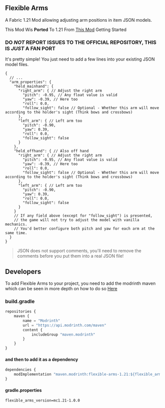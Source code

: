 ## Flexible Arms

A Fabric 1.21 Mod allowing adjusting arm positions in item JSON models.

This Mod Wis **Ported** To 1.21 From [This Mod](https://modrinth.com/mod/flexible-arms)
Getting Started

### DO _NOT_ REPORT ISSUES TO THE OFFICIAL REPOSITORY, THIS IS _JUST_ A FAN PORT

It's pretty simple! You just need to add a few lines into your existing JSON model files.


```
{
  // ...
  "arm_properties": {
    "held_mainhand": {
      "right_arm": { // Adjust the right arm
        "pitch": -0.95, // Any float value is valid
        "yaw": -0.39, // Here too
        "roll": 0.0,
        "follow_sight": false // Optional - Whether this arm will move according to the holder's sight (Think bows and crossbows)
      },
      "left_arm": { // Left arm too
        "pitch": -0.90,
        "yaw": 0.39,
        "roll": 0.0,
        "follow_sight": false
      }
    },
    "held_offhand": { // Also off hand
      "right_arm": { // Adjust the right arm
        "pitch": -0.95, // Any float value is valid
        "yaw": -0.39, // Here too
        "roll": 0.0,
        "follow_sight": false // Optional - Whether this arm will move according to the holder's sight (Think bows and crossbows)
      },
      "left_arm": { // Left arm too
        "pitch": -0.90,
        "yaw": 0.39,
        "roll": 0.0,
        "follow_sight": false
      }
    }
    // If any field above (except for "follow_sight") is presented,
    // the game will not try to adjust the model with vanilla mechanics.
    // You'd better configure both pitch and yaw for each arm at the same time.
  }
}
```


>    JSON does not support comments, you'll need to remove the comments before you put them into a real JSON file!

## Developers
To add Flexible Arms to your project, you need to add the modrinth maven which can be seen in more depth on how to do so [Here](https://support.modrinth.com/en/articles/8801191-modrinth-maven)

### build.gradle
```javascript
repositories {
	maven {
		name = "Modrinth"
		url = "https://api.modrinth.com/maven"
		content {
			includeGroup "maven.modrinth"
		}
	}
}
```
#### and then to add it as a dependency
```javascript
dependencies {
	modImplementation "maven.modrinth:flexible-arms-1.21:${flexible_arms_version}"
}
```
#### gradle.properties
```
flexible_arms_version=mc1.21-1.0.0
```
